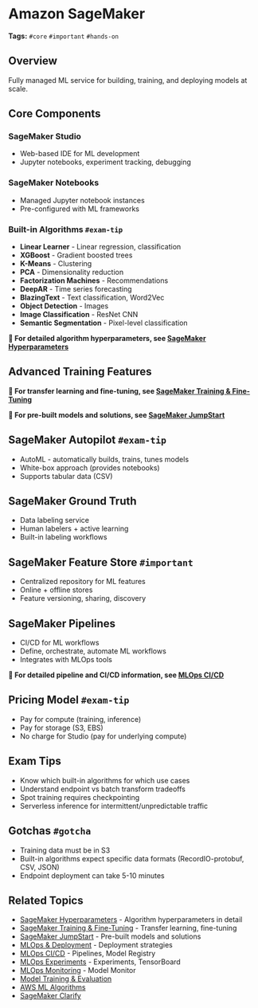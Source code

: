 # Amazon SageMaker

**Tags:** `#core` `#important` `#hands-on`

## Overview
Fully managed ML service for building, training, and deploying models at scale.

## Core Components

### SageMaker Studio
- Web-based IDE for ML development
- Jupyter notebooks, experiment tracking, debugging

### SageMaker Notebooks
- Managed Jupyter notebook instances
- Pre-configured with ML frameworks

### Built-in Algorithms `#exam-tip`
- **Linear Learner** - Linear regression, classification
- **XGBoost** - Gradient boosted trees
- **K-Means** - Clustering
- **PCA** - Dimensionality reduction
- **Factorization Machines** - Recommendations
- **DeepAR** - Time series forecasting
- **BlazingText** - Text classification, Word2Vec
- **Object Detection** - Images
- **Image Classification** - ResNet CNN
- **Semantic Segmentation** - Pixel-level classification

**📖 For detailed algorithm hyperparameters, see [SageMaker Hyperparameters](./sagemaker-hyperparameters.md)**

## Advanced Training Features

**📖 For transfer learning and fine-tuning, see [SageMaker Training & Fine-Tuning](./sagemaker-training.md)**

**📖 For pre-built models and solutions, see [SageMaker JumpStart](./sagemaker-jumpstart.md)**

## SageMaker Autopilot `#exam-tip`
- AutoML - automatically builds, trains, tunes models
- White-box approach (provides notebooks)
- Supports tabular data (CSV)

## SageMaker Ground Truth
- Data labeling service
- Human labelers + active learning
- Built-in labeling workflows

## SageMaker Feature Store `#important`
- Centralized repository for ML features
- Online + offline stores
- Feature versioning, sharing, discovery

## SageMaker Pipelines
- CI/CD for ML workflows
- Define, orchestrate, automate ML workflows
- Integrates with MLOps tools

**📖 For detailed pipeline and CI/CD information, see [MLOps CI/CD](../mlops/mlops-cicd.md)**

## Pricing Model `#exam-tip`
- Pay for compute (training, inference)
- Pay for storage (S3, EBS)
- No charge for Studio (pay for underlying compute)

## Exam Tips
- Know which built-in algorithms for which use cases
- Understand endpoint vs batch transform tradeoffs
- Spot training requires checkpointing
- Serverless inference for intermittent/unpredictable traffic

## Gotchas `#gotcha`
- Training data must be in S3
- Built-in algorithms expect specific data formats (RecordIO-protobuf, CSV, JSON)
- Endpoint deployment can take 5-10 minutes

## Related Topics
- [SageMaker Hyperparameters](./sagemaker-hyperparameters.md) - Algorithm hyperparameters in detail
- [SageMaker Training & Fine-Tuning](./sagemaker-training.md) - Transfer learning, fine-tuning
- [SageMaker JumpStart](./sagemaker-jumpstart.md) - Pre-built models and solutions
- [MLOps & Deployment](../mlops/mlops-deployment.md) - Deployment strategies
- [MLOps CI/CD](../mlops/mlops-cicd.md) - Pipelines, Model Registry
- [MLOps Experiments](../mlops/mlops-experiments.md) - Experiments, TensorBoard
- [MLOps Monitoring](../mlops/mlops-monitoring.md) - Model Monitor
- [Model Training & Evaluation](../core-ml/model-training-evaluation.md)
- [AWS ML Algorithms](../aws-services/aws-ml-algorithms.md)
- [SageMaker Clarify](./sagemaker-clarify.md)
